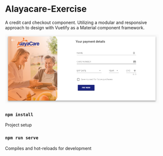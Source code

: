 # Alayacare-Exercise

A credit card checkout component. 
Utilizing a modular and responsive approach to design with Vuetify as a Material component framework.

![AlayaCare Credit Card](/src/assets/Example.png)

### `npm install`
Project setup

### `npm run serve`
Compiles and hot-reloads for development
